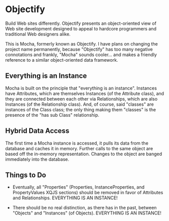 Objectify
=========

Build Web sites differently. Objectify presents an object-oriented view of Web site development designed to appeal to hardcore programmers and traditional Web designers alike.

This is Mocha, formerly known as Objectify. I have plans on changing the project name permanently, because "Objectify" has too many negative connotations and frankly, "Mocha" sounds cooler... and makes a friendly reference to a similar object-oriented data framework.

Everything is an Instance
-------------------------

Mocha is built on the principle that "everything is an instance". Instances have Attributes, which are themselves Instances (of the Attribute class), and they are connected between each other via Relationships, which are also Instances (of the Relationship class). And, of course, said "classes" are instances of the Class class; the only thing making them "classes" is the presence of the "has sub Class" relationship.

Hybrid Data Access
------------------

The first time a Mocha instance is accessed, it pulls its data from the database and caches it in memory. Further calls to the same object are based off the in-memory representation. Changes to the object are banged immediately into the database.

Things to Do
------------

* Eventually, all "Properties" (Properties, InstanceProperties, and PropertyValues XQJS sections) should be removed in favor of Attributes and Relationships. EVERYTHING IS AN INSTANCE!

* There should be no real distinction, as there has in the past, between "Objects" and "Instances" (of Objects). EVERYTHING IS AN INSTANCE!